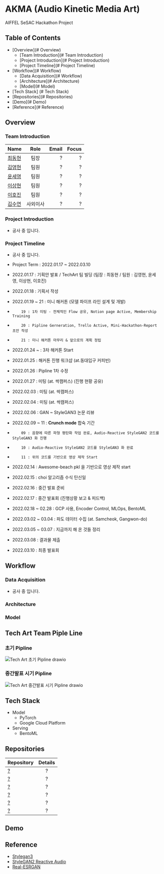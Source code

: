 # AKMA (Audio Kinetic Media Art)

AIFFEL SeSAC Hackathon Project

## Table of Contents

- [Overview](# Overview)
  - [Team Introduction](# Team Introduction)
  - [Project Introduction](# Project Introduction)
  - [Project Timeline](# Project Timeline)
- [Workflow](# Workflow)
  - [Data Acquisition](# Workflow)
  - [Architecture](# Architecture)
  - [Model](# Model)
- [Tech Stack] (# Tech Stack)
- [Repositories](# Repositories)
- [Demo](# Demo)
- [Reference](# Reference)

## Overview


### Team Introduction

| Name | Role | Email | Focus |
|:----------|:----------:|----------:|----------:|
| [최동현](https://github.com/donghyundavidchoi) | 팀장 | ? | ? |
| [김영현](https://github.com/kim1987) | 팀원 | ? | ? |
| [윤세영](https://github.com/uni1023) | 팀원 | ? | ? |
| [이상현](https://github.com/oddhyeon) | 팀원 | ? | ? |
| [이호진](https://github.com/ghwlsdl) | 팀원 | ? | ? |
| [김수연](https://github.com/estela19) | 사외이사 | ? | ? |


### Project Introduction

- 공사 중 입니다.

### Project Timeline

- 공사 중 입니다.

* Project Term : 2022.01.17 ~ 2022.03.10

* 2022.01.17 : 기획안 발표 / TechArt 팀 빌딩 (팀장 : 최동현 / 팀원 : 김영현, 윤세영, 이상현, 이호진)
* 2022.01.18 : 기획서 작성
* 2022.01.19 ~ 21 : 미니 해커톤 (모델 파이프 라인 설계 및 개발)
*         19 : 1차 미팅 - 전체적인 Flow 공유, Notion page Active, Membership Training
*         20 : Pipline Gerneration, Trello Active, Mini-Hackathon-Report 초안 작성
*         21 : 미니 해커톤 마무리 & 앞으로의 계획 정립
* 2022.01.24 ~ : 3차 해커톤 Start
* 2022.01.25 : 해커톤 진행 워크샵 (at.동대입구 커피빈)
* 2022.01.26 : Pipline 1차 수정
* 2022.01.27 : 미팅 (at. 싹캠퍼스) (진행 현황 공유)
* 2022.02.03 : 미팅 (at. 싹캠퍼스)
* 2022.02.04 : 미팅 (at. 싹캠퍼스)
* 2022.02.06 : GAN ~ StyleGAN3 논문 리뷰
* 2022.02.09 ~ 11 : **Crunch mode** 합숙 기간
*         09 : 음향에 따른 파형 평탄화 작업 완료, Audio-Reactive StyleGAN2 코드를 StyleGAN3 화 진행
*         10 : Audio-Reactive StyleGAN2 코드를 StyleGAN3 화 완료
*         11 : 위의 코드를 기반으로 영상 제작 Start
* 2022.02.14 : Awesome-beach pkl 을 기반으로 영상 제작 start
* 2022.02.15 : choi 알고리즘 수식 탄신일
* 2022.02.16 : 중간 발표 준비
* 2022.02.17 : 중간 발표회 (진행상황 보고 & 피드백)
* 2022.02.18 ~ 02.28 : GCP 사용, Encoder Control, MLOps, BentoML
* 2022.03.02 ~ 03.04 : 파도 데이터 수집 (at. Samcheok, Gangwon-do)
* 2022.03.05 ~ 03.07 : 지금까지 해 온 것들 정리
* 2022.03.08 : 결과물 제출
* 2022.03.10 : 최종 발표회


## Workflow


### Data Acquisition

- 공사 중 입니다.


### Architecture


### Model



## Tech Art Team Piple Line

### 초기 Pipline
![Tech Art 초기 Pipline drawio](https://user-images.githubusercontent.com/90362869/150274518-22b3e367-765b-43f4-94b8-c5dd6a85e6a6.png)

### 중간발표 시기 Pipline
![Tech Art 중간발표 시기 Pipline drawio](https://user-images.githubusercontent.com/90362869/154292356-cf968c4f-e0f4-47e1-a8ec-0fd06088c636.jpeg)

## Tech Stack
- Model
  - PyTorch
  - Google Cloud Platform
- Serving
  - BentoML


## Repositories
| Repository | Details |
|:----------|:----------:|
| [?]() | ? |
| [?]() | ? |
| [?]() | ? |
| [?]() | ? |
| [?]() | ? |
| [?]() | ? |

## Demo


## Reference
- [Stylegan3](https://github.com/NVlabs/stylegan3)
- [StyleGAN2 Reactive Audio](https://github.com/dvschultz/ai/blob/master/StyleGAN2_AudioReactive.ipynb)
- [Real-ESRGAN](https://github.com/xinntao/Real-ESRGAN)
